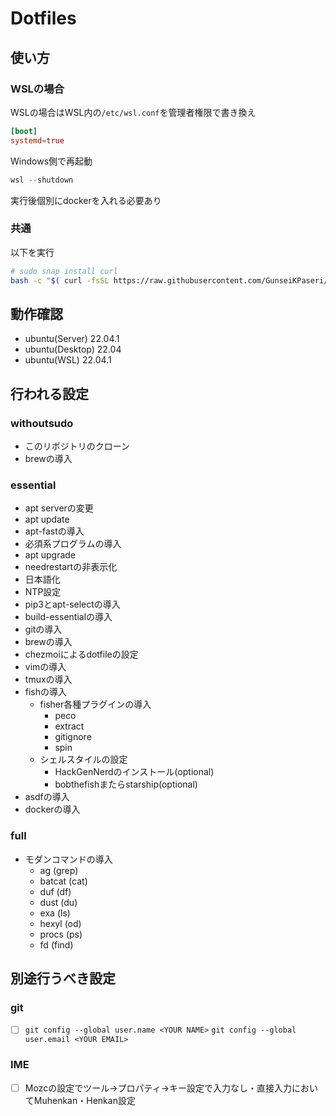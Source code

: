 # Dotfiles

## 使い方

### WSLの場合

WSLの場合はWSL内の`/etc/wsl.conf`を管理者権限で書き換え

```toml:/etc/wsl.conf
[boot]
systemd=true
```

Windows側で再起動

```ps1
wsl --shutdown
```

実行後個別にdockerを入れる必要あり

### 共通

以下を実行

```sh
# sudo snap install curl
bash -c "$( curl -fsSL https://raw.githubusercontent.com/GunseiKPaseri/.dotfiles/main/setup.sh )"
```

## 動作確認

- ubuntu(Server) 22.04.1
- ubuntu(Desktop) 22.04
- ubuntu(WSL) 22.04.1

## 行われる設定

### withoutsudo

- このリポジトリのクローン
- brewの導入

### essential

- apt serverの変更
- apt update
- apt-fastの導入
- 必須系プログラムの導入
- apt upgrade
- needrestartの非表示化
- 日本語化
- NTP設定
- pip3とapt-selectの導入
- build-essentialの導入
- gitの導入
- brewの導入
- chezmoiによるdotfileの設定
- vimの導入
- tmuxの導入
- fishの導入
  - fisher各種プラグインの導入
    - peco
    - extract
    - gitignore
    - spin
  - シェルスタイルの設定
    - HackGenNerdのインストール(optional)
    - bobthefishまたらstarship(optional)
- asdfの導入
- dockerの導入

### full

- モダンコマンドの導入
  - ag (grep)
  - batcat (cat)
  - duf (df)
  - dust (du)
  - exa (ls)
  - hexyl (od)
  - procs (ps)
  - fd (find)

## 別途行うべき設定

### git

- [ ] `git config --global user.name <YOUR NAME>` `git config --global user.email <YOUR EMAIL>`

### IME

- [ ] Mozcの設定でツール→プロパティ→キー設定で入力なし・直接入力においてMuhenkan・Henkan設定

